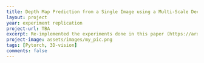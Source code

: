 ```yaml
---
title: Depth Map Prediction from a Single Image using a Multi-Scale Deep Network
layout: project 
year: experiment replication
project-url: TBA
excerpt: Re-implemented the experiments done in this paper (https://arxiv.org/pdf/1406.2283). The authors used 2 CNN based neural nets to predict the depth map of the given input (single) image.
project-image: assets/images/my_pic.png
tags: [Pytorch, 3D-vision]
comments: false
---
```

